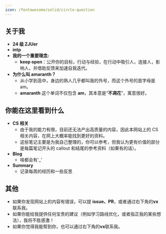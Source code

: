 ```yaml
---
icon: /fontawesome/solid/circle-question
---
```

## 关于我

- **24 级 ZJUer**
- **intp**
- **我的一个重要理念:**
    - **keep open**：公开你的目标，行动与经验，在行动中吸引人，连接人，影响人，并借助反馈来加速自我迭代。
- **为什么叫 amaranth？**
    - 从小学到高中，身边的熟人几乎都叫我的外号，而这个外号的首字母是 am。  
    - **amaranth** 这个单词不仅包含 **am**，其本意是“**不凋花**”，寓意很好。
  
## 你能在这里看到什么 

- **CS 相关**
    - 由于我的能力有限，目前还无法产出高质量的内容，因此本网站上的 CS 相关内容，在网上大概率能找到更好的资料。
    - 这些笔记主要是为我自己整理的，你可以参考，但我认为更有价值的部分是每篇笔记开头的 callout 和结尾的参考资料（如果有的话）。
- **Blog**
    - 啥都会有'_'
- **Summary**
    - 记录每周的经历和一些反思


## 其他

- 如果你发现网站上的内容有错误，可以提 **issue、PR**，或者通过右下角的**vx**联系我。
- 如果你能给我提供任何宝贵的建议（例如学习路线优化，或者指正我的某些想法），我将不胜感激！
- 如果你觉得我能帮到你，也可以通过右下角的**vx**联系我。



<!-- 邮件(1) 微信(2) 如果你想请我喝杯咖啡(3)
{ .annotate }

1. :material-email: amaranth2082@gmail.com || 1058564630@qq.com
2. ![image](https://cdn.jsdelivr.net/gh/Auzers/drawingbed/wechat_code.jpg){: style="display: block; margin: 0 auto; max-width: 300px; height: auto; border-radius: 15px;" }
3. ![image](https://cdn.jsdelivr.net/gh/Auzers/drawingbed/PixPin_2025-03-07_22-50-54.png){: style="display: block; margin: 0 auto; max-width: 300px; height: auto; border-radius: 15px;" } -->
